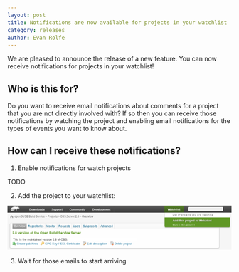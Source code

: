 ```yaml
---
layout: post
title: Notifications are now available for projects in your watchlist
category: releases
author: Evan Rolfe
---
```


We are pleased to announce the release of a new feature. You can now receive notifications for
projects in your watchlist!

## Who is this for?

Do you want to receive email notifications about comments for a project that you are not directly
involved with? If so then you can receive those notifications by watching the project and enabling
email notifications for the types of events you want to know about.

## How can I receive these notifications?

1. Enable notifications for watch projects

TODO

2. Add the project to your watchlist:

<img src="/images/posts/project_watchlist.png" title="Add the project to your watchlist">

3. Wait for those emails to start arriving
